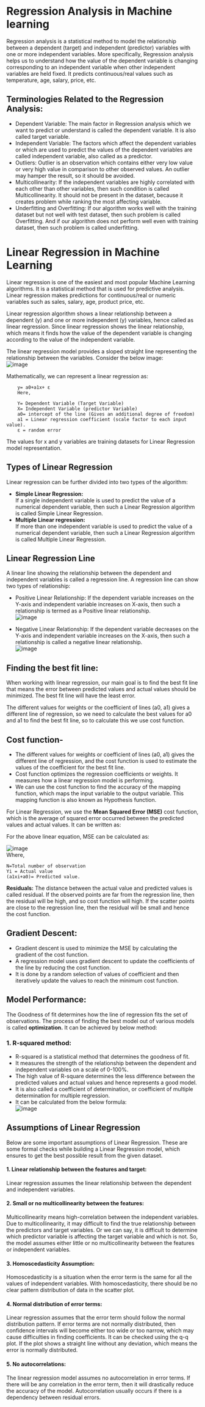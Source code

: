 # Regression Analysis in Machine learning
Regression analysis is a statistical method to model the relationship between a dependent (target) and independent (predictor) variables with one or more independent variables. More specifically, Regression analysis helps us to understand how the value of the dependent variable is changing corresponding to an independent variable when other independent variables are held fixed. It predicts continuous/real values such as temperature, age, salary, price, etc.

## Terminologies Related to the Regression Analysis:

- Dependent Variable: The main factor in Regression analysis which we want to predict or understand is called the dependent variable. It is also called target variable.
- Independent Variable: The factors which affect the dependent variables or which are used to predict the values of the dependent variables are called independent variable, also called as a predictor.
- Outliers: Outlier is an observation which contains either very low value or very high value in comparison to other observed values. An outlier may hamper the result, so it should be avoided.
- Multicollinearity: If the independent variables are highly correlated with each other than other variables, then such condition is called Multicollinearity. It should not be present in the dataset, because it creates problem while ranking the most affecting variable.
- Underfitting and Overfitting: If our algorithm works well with the training dataset but not well with test dataset, then such problem is called Overfitting. And if our algorithm does not perform well even with training dataset, then such problem is called underfitting.

# Linear Regression in Machine Learning
Linear regression is one of the easiest and most popular Machine Learning algorithms. It is a statistical method that is used for predictive analysis. Linear regression makes predictions for continuous/real or numeric variables such as sales, salary, age, product price, etc.

Linear regression algorithm shows a linear relationship between a dependent (y) and one or more independent (y) variables, hence called as linear regression. Since linear regression shows the linear relationship, which means it finds how the value of the dependent variable is changing according to the value of the independent variable.

The linear regression model provides a sloped straight line representing the relationship between the variables. Consider the below image: \
![image](https://user-images.githubusercontent.com/58425689/107783795-bed10200-6d72-11eb-9450-02042e16e12c.png)

Mathematically, we can represent a linear regression as:

        y= a0+a1x+ ε
        Here,

        Y= Dependent Variable (Target Variable)
        X= Independent Variable (predictor Variable)
        a0= intercept of the line (Gives an additional degree of freedom)
        a1 = Linear regression coefficient (scale factor to each input value).
        ε = random error

The values for x and y variables are training datasets for Linear Regression model representation.

## Types of Linear Regression
Linear regression can be further divided into two types of the algorithm:

  - **Simple Linear Regression:** \
  If a single independent variable is used to predict the value of a numerical dependent variable, then such a Linear Regression algorithm is called Simple Linear Regression.
  - **Multiple Linear regression:** \
  If more than one independent variable is used to predict the value of a numerical dependent variable, then such a Linear Regression algorithm is called Multiple Linear Regression.
  
## Linear Regression Line
A linear line showing the relationship between the dependent and independent variables is called a regression line. A regression line can show two types of relationship:

- Positive Linear Relationship:
  If the dependent variable increases on the Y-axis and independent variable increases on X-axis, then such a relationship is termed as a Positive linear relationship. \
  ![image](https://user-images.githubusercontent.com/58425689/107784139-369f2c80-6d73-11eb-9164-8f1bbb703cd6.png)

- Negative Linear Relationship:
  If the dependent variable decreases on the Y-axis and independent variable increases on the X-axis, then such a relationship is called a negative linear relationship. \
  ![image](https://user-images.githubusercontent.com/58425689/107784210-461e7580-6d73-11eb-97ec-f277d124272f.png)

## Finding the best fit line:
When working with linear regression, our main goal is to find the best fit line that means the error between predicted values and actual values should be minimized. The best fit line will have the least error.

The different values for weights or the coefficient of lines (a0, a1) gives a different line of regression, so we need to calculate the best values for a0 and a1 to find the best fit line, so to calculate this we use cost function.

## Cost function-
- The different values for weights or coefficient of lines (a0, a1) gives the different line of regression, and the cost function is used to estimate the values of the coefficient for the best fit line.
- Cost function optimizes the regression coefficients or weights. It measures how a linear regression model is performing.
- We can use the cost function to find the accuracy of the mapping function, which maps the input variable to the output variable. This mapping function is also known as Hypothesis function.

For Linear Regression, we use the **Mean Squared Error (MSE)** cost function, which is the average of squared error occurred between the predicted values and actual values. It can be written as:

For the above linear equation, MSE can be calculated as:

   ![image](https://user-images.githubusercontent.com/58425689/107784444-91388880-6d73-11eb-93c4-8deb19646c76.png) \
    Where,

    N=Total number of observation
    Yi = Actual value
    (a1xi+a0)= Predicted value. 

**Residuals:** The distance between the actual value and predicted values is called residual. If the observed points are far from the regression line, then the residual will be high, and so cost function will high. If the scatter points are close to the regression line, then the residual will be small and hence the cost function.

## Gradient Descent:
- Gradient descent is used to minimize the MSE by calculating the gradient of the cost function.
- A regression model uses gradient descent to update the coefficients of the line by reducing the cost function.
- It is done by a random selection of values of coefficient and then iteratively update the values to reach the minimum cost function.

## Model Performance:
The Goodness of fit determines how the line of regression fits the set of observations. The process of finding the best model out of various models is called **optimization.** It can be achieved by below method:

### 1. R-squared method:

- R-squared is a statistical method that determines the goodness of fit.
- It measures the strength of the relationship between the dependent and independent variables on a scale of 0-100%.
- The high value of R-square determines the less difference between the predicted values and actual values and hence represents a good model.
- It is also called a coefficient of determination, or coefficient of multiple determination for multiple regression.
- It can be calculated from the below formula: \
![image](https://user-images.githubusercontent.com/58425689/107784733-e5dc0380-6d73-11eb-8559-b0ae9b2ee28a.png)

## Assumptions of Linear Regression
Below are some important assumptions of Linear Regression. These are some formal checks while building a Linear Regression model, which ensures to get the best possible result from the given dataset.

#### 1. Linear relationship between the features and target:
Linear regression assumes the linear relationship between the dependent and independent variables.

#### 2. Small or no multicollinearity between the features:
Multicollinearity means high-correlation between the independent variables. Due to multicollinearity, it may difficult to find the true relationship between the predictors and target variables. Or we can say, it is difficult to determine which predictor variable is affecting the target variable and which is not. So, the model assumes either little or no multicollinearity between the features or independent variables.

#### 3. Homoscedasticity Assumption:
Homoscedasticity is a situation when the error term is the same for all the values of independent variables. With homoscedasticity, there should be no clear pattern distribution of data in the scatter plot.

#### 4. Normal distribution of error terms:
Linear regression assumes that the error term should follow the normal distribution pattern. If error terms are not normally distributed, then confidence intervals will become either too wide or too narrow, which may cause difficulties in finding coefficients.
It can be checked using the q-q plot. If the plot shows a straight line without any deviation, which means the error is normally distributed.

#### 5. No autocorrelations:
The linear regression model assumes no autocorrelation in error terms. If there will be any correlation in the error term, then it will drastically reduce the accuracy of the model. Autocorrelation usually occurs if there is a dependency between residual errors.
